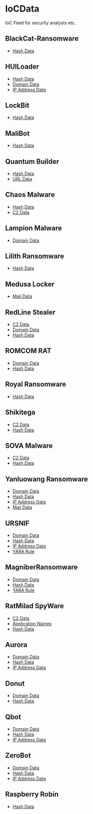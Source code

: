 # IoCData
IoC Feed for security analysts etc.

## BlackCat-Ransomware
- <a href="https://github.com/interprobe/IoCData/blob/main/BlackCat-Ransomware/blackcat-hashes.txt">Hash Data</a>

## HUILoader
- <a href="https://github.com/interprobe/IoCData/blob/main/HUILoader/huiloader-hashes.txt">Hash Data</a>
- <a href="https://github.com/interprobe/IoCData/blob/main/HUILoader/huiloader-domains.txt">Domain Data</a>
- <a href="https://github.com/interprobe/IoCData/blob/main/HUILoader/huiloader-ipaddrs.txt">IP Address Data</a>

## LockBit
- <a href="https://github.com/interprobe/IoCData/blob/main/LockBit/lockbit3-hashes.txt">Hash Data</a>

## MaliBot
- <a href="https://github.com/interprobe/IoCData/blob/main/MaliBot/malibot-hashes.txt">Hash Data</a>

## Quantum Builder
- <a href="https://github.com/interprobe/IoCData/blob/main/QuantumBuilder/quantumbuilder-hashes.txt">Hash Data</a>
- <a href="https://github.com/interprobe/IoCData/blob/main/QuantumBuilder/quantumbuilder-urls.txt">URL Data</a>

## Chaos Malware
- <a href="https://github.com/interprobe/IoCData/blob/main/ChaosMalware/ChaosMalware_hash.txt">Hash Data</a>
- <a href="https://github.com/interprobe/IoCData/blob/main/ChaosMalware/ChaosMalware_C2.txt">C2 Data</a>

## Lampion Malware
- <a href="https://github.com/interprobe/IoCData/blob/main/LampionMalware/LampionMalware_Domain_IP.txt">Domain Data</a>

## Lilith Ransomware
- <a href="https://github.com/interprobe/IoCData/blob/main/LilithRansomware/LilithRansomware_hash.txt">Hash Data</a>

## Medusa Locker
- <a href="https://github.com/interprobe/IoCData/blob/main/MedusaLocker/MedusaLocker_mail.txt">Mail Data</a>

## RedLine Stealer
- <a href="https://github.com/interprobe/IoCData/blob/main/RedlineStealer/RedlineStealer_C2.txt">C2 Data</a>
- <a href="https://github.com/interprobe/IoCData/blob/main/RedlineStealer/RedlineStealer_domain.txt">Domain Data</a>
- <a href="https://github.com/interprobe/IoCData/blob/main/RedlineStealer/RedlineStealer_hash.txt">Hash Data</a>

## ROMCOM RAT
- <a href="https://github.com/interprobe/IoCData/blob/main/ROMCOMRAT/ROMCOMRAT_domain.txt">Domain Data</a>
- <a href="https://github.com/interprobe/IoCData/blob/main/ROMCOMRAT/ROMCOMRAT_hash.txt">Hash Data</a>

## Royal Ransomware
- <a href="https://github.com/interprobe/IoCData/blob/main/RoyalRansomware/RoyalRansomware_hash.txt">Hash Data</a>

## Shikitega
- <a href="https://github.com/interprobe/IoCData/blob/main/Shikitega/Shikitega_C2.txt">C2 Data</a>
- <a href="https://github.com/interprobe/IoCData/blob/main/Shikitega/Shikitega_hash.txt">Hash Data</a>

## SOVA Malware
- <a href="https://github.com/interprobe/IoCData/blob/main/SOVAMalware/SOVAMalware_C2.txt">C2 Data</a>
- <a href="https://github.com/interprobe/IoCData/blob/main/SOVAMalware/SOVAMalware_hash.txt">Hash Data</a>

## Yanluowang Ransomware
- <a href="https://github.com/interprobe/IoCData/blob/main/YanluowangRansomware/YanluowangRansomware_domain.txt">Domain Data</a>
- <a href="https://github.com/interprobe/IoCData/blob/main/YanluowangRansomware/YanluowangRansomware_hash.txt">Hash Data</a>
- <a href="https://github.com/interprobe/IoCData/blob/main/YanluowangRansomware/YanluowangRansomware_IP.txt">IP Address Data</a>
- <a href="https://github.com/interprobe/IoCData/blob/main/YanluowangRansomware/YanluowangRansomware_mail.txt">Mail Data</a>

## URSNIF
- <a href="https://github.com/interprobe/IoCData/blob/main/URSNIF/URSNIF_domain.txt">Domain Data</a>
- <a href="https://github.com/interprobe/IoCData/blob/main/URSNIF/URSNIF_hash.txt">Hash Data</a>
- <a href="https://github.com/interprobe/IoCData/blob/main/URSNIF/URSNIF_IP.txt">IP Address Data</a>
- <a href="https://github.com/interprobe/IoCData/blob/main/URSNIF/URSNIF_LDR4.yara">YARA Rule</a>

## MagniberRansomware
- <a href="https://github.com/interprobe/IoCData/blob/main/MagniberRansomware/MagniberRansomware_domain.txt">Domain Data</a>
- <a href="https://github.com/interprobe/IoCData/blob/main/MagniberRansomware/MagniberRansomware_hash.txt">Hash Data</a>
- <a href="https://github.com/interprobe/IoCData/blob/main/MagniberRansomware/win_magniber_auto.yara">YARA Rule</a>

## RatMilad SpyWare
- <a href="https://github.com/interprobe/IoCData/blob/main/RatMilad/RatMilad_C2.txt">C2 Data</a>
- <a href="https://github.com/interprobe/IoCData/blob/main/RatMilad/RatMilad_application_names.txt">Application Names</a>
- <a href="https://github.com/interprobe/IoCData/blob/main/RatMilad/RatMilad_hash.txt">Hash Data</a>

## Aurora
- <a href="https://github.com/interprobe/IoCData/blob/main/Aurora/aurora_domain.txt">Domain Data</a>
- <a href="https://github.com/interprobe/IoCData/blob/main/Aurora/aurora_hash.txt">Hash Data</a>
- <a href="https://github.com/interprobe/IoCData/blob/main/Aurora/aurora_IP.txt">IP Address Data</a>

## Donut
- <a href="https://github.com/interprobe/IoCData/blob/main/Donut/donut_domain.txt">Domain Data</a>
- <a href="https://github.com/interprobe/IoCData/blob/main/Donut/donut_hash.txt">Hash Data</a>

## Qbot
- <a href="https://github.com/interprobe/IoCData/blob/main/Qbot/Qbot_domain.txt">Domain Data</a>
- <a href="https://github.com/interprobe/IoCData/blob/main/Qbot/Qbot_hash.txt">Hash Data</a>
- <a href="https://github.com/interprobe/IoCData/blob/main/Qbot/Qbot_IP.txt">IP Address Data</a>

## ZeroBot
- <a href="https://github.com/interprobe/IoCData/blob/main/Zerobot/zerobot_domain.txt">Domain Data</a>
- <a href="https://github.com/interprobe/IoCData/blob/main/Zerobot/zerobot_hash.txt">Hash Data</a>
- <a href="https://github.com/interprobe/IoCData/blob/main/Zerobot/zerobot_IP.txt">IP Address Data</a>

## Raspberry Robin
- <a href="https://github.com/interprobe/IoCData/blob/main/Raspberry_Robin/raspberryrobin_hash.txt">Hash Data</a>
